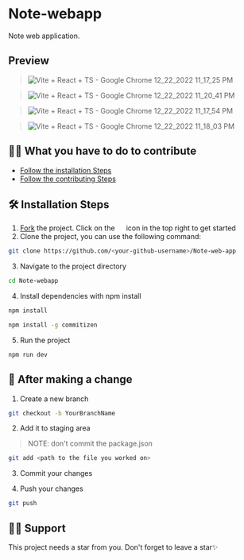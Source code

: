# Note-webapp
Note web application.


## Preview
> ![Vite + React + TS - Google Chrome 12_22_2022 11_17_25 PM](https://user-images.githubusercontent.com/85039185/209236134-2782148c-0725-4e76-bafb-a61aeac3da9e.png)

> ![Vite + React + TS - Google Chrome 12_22_2022 11_20_41 PM](https://user-images.githubusercontent.com/85039185/209236163-38ec77ab-241a-4978-a376-8258d446a857.png)

> ![Vite + React + TS - Google Chrome 12_22_2022 11_17_54 PM](https://user-images.githubusercontent.com/85039185/209236266-27a572b7-e5fb-4fed-ab02-c08705eede5d.png)

> ![Vite + React + TS - Google Chrome 12_22_2022 11_18_03 PM](https://user-images.githubusercontent.com/85039185/209236320-34096879-3091-4f10-bd11-602859497248.png)


## 👌🏾 What you have to do to contribute

- [Follow the installation Steps](#%EF%B8%8F-installation-steps)
- [Follow the contributing Steps](#-after-making-a-change)

## 🛠️ Installation Steps

1. [Fork](https://github.com/ghasty003/Note-webapp/fork) the project. Click on the <a href="https://github.com/ghasty003/Note-webapp/fork"><img src="https://i.imgur.com/G4z1kEe.png" height="15" width="15"></a> icon in the top right to get started
2. Clone the project, you can use the following command:

```bash
git clone https://github.com/<your-github-username>/Note-web-app
```

3. Navigate to the project directory

```bash
cd Note-webapp
```

4. Install dependencies with npm install

```bash
npm install
```

```bash
npm install -g commitizen
```

5. Run the project

```bash
npm run dev
```

## 🥂 After making a change

1. Create a new branch

```bash
git checkout -b YourBranchName
```

2. Add it to staging area

> NOTE: don't commit the package.json

```bash
git add <path to the file you worked on>
```

3. Commit your changes

4. Push your changes

```bash
git push
```
## 🙏🏽 Support

This project needs a star️ from you. Don't forget to leave a star✨
